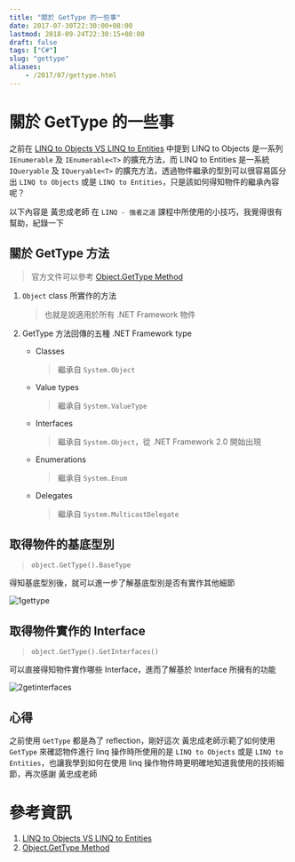 ```yaml
---
title: "關於 GetType 的一些事"
date: 2017-07-30T22:30:00+08:00
lastmod: 2018-09-24T22:30:15+08:00
draft: false
tags: ["C#"]
slug: "gettype"
aliases:
    - /2017/07/gettype.html
---
```

# 關於 GetType 的一些事
之前在 [LINQ to Objects VS LINQ to Entities](https://blog.yowko.com/2017/07/linq-to-objects-vs-linq-to-entities.html) 中提到 LINQ to Objects 是一系列 `IEnumerable` 及 `IEnumerable<T>` 的擴充方法，而 LINQ to Entities 是一系統 `IQueryable` 及 `IQueryable<T>` 的擴充方法，透過物件繼承的型別可以很容易區分出 `LINQ to Objects` 或是 `LINQ to Entities`，只是該如何得知物件的繼承內容呢？

以下內容是 黃忠成老師 在 `LINQ - 強者之道` 課程中所使用的小技巧，我覺得很有幫助，紀錄一下

## 關於 GetType 方法

> 官方文件可以參考 [Object.GetType Method](https://docs.microsoft.com/en-us/dotnet/api/system.object.gettype)

1.  `Object` class 所實作的方法

    > 也就是說適用於所有 .NET Framework 物件

2.  GetType 方法回傳的五種 .NET Framework type
    *   Classes

        > 繼承自 `System.Object`

    *   Value types

        > 繼承自 `System.ValueType`

    *   Interfaces

        > 繼承自 `System.Object`，從 .NET Framework 2.0 開始出現

    *   Enumerations

        > 繼承自 `System.Enum`

    *   Delegates

        > 繼承自 `System.MulticastDelegate`

## 取得物件的基底型別

> `object.GetType().BaseType`

得知基底型別後，就可以進一步了解基底型別是否有實作其他細節

![1gettype](https://user-images.githubusercontent.com/3851540/28754269-d40109b2-7574-11e7-927e-abd231f0d90d.png)

## 取得物件實作的 Interface

> `object.GetType().GetInterfaces()`

可以直接得知物件實作哪些 Interface，進而了解基於 Interface 所擁有的功能

![2getinterfaces](https://user-images.githubusercontent.com/3851540/28754270-d42591b0-7574-11e7-9c8b-8da94ed0c7ae.png)

## 心得

之前使用 `GetType` 都是為了 reflection，剛好這次 黃忠成老師示範了如何使用 `GetType` 來確認物件進行 linq 操作時所使用的是 `LINQ to Objects` 或是 `LINQ to Entities`，也讓我學到如何在使用 linq 操作物件時更明確地知道我使用的技術細節，再次感謝 黃忠成老師

# 參考資訊

1.  [LINQ to Objects VS LINQ to Entities](https://blog.yowko.com/2017/07/linq-to-objects-vs-linq-to-entities.html)
2.  [Object.GetType Method](https://docs.microsoft.com/en-us/dotnet/api/system.object.gettype)
